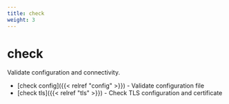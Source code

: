 ```yaml
---
title: check
weight: 3
---
```


# check

Validate configuration and connectivity.

- [check config]({{< relref "config" >}}) - Validate configuration file
- [check tls]({{< relref "tls" >}}) - Check TLS configuration and certificate
